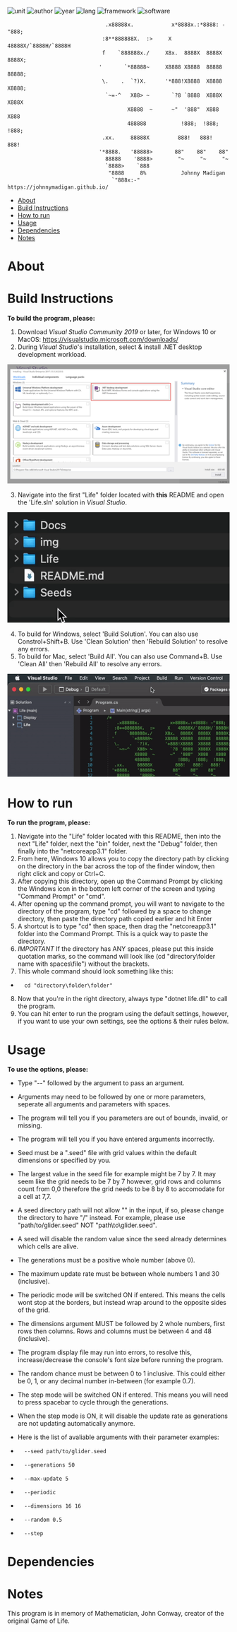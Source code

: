 ![unit](https://img.shields.io/badge/CAB201-Programming%20Principles-ff69b4?style=plastic)
![author](https://img.shields.io/badge/Author-Johnny%20Madigan-yellow?style=plastic)
![year](https://img.shields.io/badge/Year-2020-lightgrey?style=plastic)
![lang](https://img.shields.io/badge/Language-C%20Sharp-informational?style=plastic&logo=C%20Sharp)
![framework](https://img.shields.io/badge/Framework-.NET-informational?style=plastic&logo=.NET)
![software](https://img.shields.io/badge/Visual%20Studio-2019/Mac-blueviolet?style=plastic&logo=visual%20studio)

                                   .x88888x.            x*8888x.:*8888: -"888;                                   
                                  :8**888888X.  :>     X   48888X/`8888H/`8888H
                                  f    `888888x./     X8x.  8888X  8888X  8888X;
                                 '       `*88888~     X8888 X8888  88888  88888;
                                  \.    .  `?)X.      '*888!X8888  X8888  X8888;
                                   `~=-^   X88> ~       `?8 `8888  X888X  X888X
                                          X8888  ~      ~"  '888"  X888   X888
                                          488888           !888;  !888;  !888;
                                  .xx.     88888X         888!   888!   888!
                                 '*8888.   '88888>       88"    88"    88"
                                   88888    '8888>        "~     "~     "~
                                   `8888>    `888                       
                                    "8888     8%           Johnny Madigan
                                     `"888x:-"    https://johnnymadigan.github.io/

- [About](#about)
- [Build Instructions](#build-instructions)
- [How to run](#how-to-run)
- [Usage](#usage)
- [Dependencies](#dependencies)
- [Notes](#notes)

# About

# Build Instructions

**To build the program, please:**

1. Download *Visual Studio Community 2019* or later, for Windows 10 or MacOS: https://visualstudio.microsoft.com/downloads/
2. During *Visual Studio*'s installation, select & install .NET desktop development workload.

![download VS](/img/download-vs.png)

3. Navigate into the first "Life" folder located with **this** README and open the 'Life.sln' solution in *Visual Studio*.

![open](/img/open.gif)

4. To build for Windows, select 'Build Solution'. You can also use Constrol+Shift+B. Use 'Clean Solution' then 'Rebuild Solution' to resolve any errors.
5. To build for Mac, select 'Build All'. You can also use Command+B. Use 'Clean All' then 'Rebuild All' to resolve any errors.

![build](/img/build.gif)

# How to run 

**To run the program, please:**

1. Navigate into the "Life" folder located with this README, then into the next "Life" folder, next the "bin" folder, next the "Debug" folder, then finally into the "netcoreapp3.1" folder.
2. From here, Windows 10 allows you to copy the directory path by clicking on the directory in the bar across the top of the finder window, then right click and copy or Ctrl+C.
3. After copying this directory, open up the Command Prompt by clicking the Windows icon in the bottom left corner of the screen and typing "Command Prompt" or "cmd".
4. After opening up the command prompt, you will want to navigate to the directory of the program, type "cd" followed by a space to change directory, then paste the directory path copied earlier and hit Enter
5. A shortcut is to type "cd" then space, then drag the "netcoreapp3.1" folder into the Command Prompt. This is a quick way to paste the directory.
6. *IMPORTANT* If the directory has ANY spaces, please put this inside quotation marks, so the command will look like (cd "directory\folder name with spaces\file") without the brackets.
7. This whole command should look something like this:

*       cd "directory\folder\folder"

8. Now that you're in the right directory, always type "dotnet life.dll" to call the program. 
9. You can hit enter to run the program using the default settings, however, if you want to use your own settings, see the options & their rules below.

# Usage

**To use the options, please:**

* Type "--" followed by the argument to pass an argument.
* Arguments may need to be followed by one or more parameters, seperate all arguments and parameters with spaces.
* The program will tell you if you parameters are out of bounds, invalid, or missing.
* The program will tell you if you have entered arguments incorrectly.
* Seed must be a ".seed" file with grid values within the default dimensions or specified by you.
* The largest value in the seed file for example might be 7 by 7. It may seem like the grid needs to be 7 by 7 however, grid rows and columns count from 0,0 therefore the grid needs to be 8 by 8 to accomodate for a cell at 7,7.
* A seed directory path will not allow "\" in the input, if so, please change the directory to have "/" instead. For example, please use "path/to/glider.seed" NOT "path\to\glider.seed".
* A seed will disable the random value since the seed already determines which cells are alive.
* The generations must be a positive whole number (above 0).
* The maximum update rate must be between whole numbers 1 and 30 (inclusive).
* The periodic mode will be switched ON if entered. This means the cells wont stop at the borders, but instead wrap around to the opposite sides of the grid.
* The dimensions argument MUST be followed by 2 whole numbers, first rows then columns. Rows and columns must be between 4 and 48 (inclusive).
* The program display file may run into errors, to resolve this, increase/decrease the console's font size before running the program.
* The random chance must be between 0 to 1 inclusive. This could either be 0, 1, or any decimal number in-between (for example 0.7).
* The step mode will be switched ON if entered. This means you will need to press spacebar to cycle through the generations.
* When the step mode is ON, it will disable the update rate as generations are not updating automatically anymore.
* Here is the list of avaliable arguments with their parameter examples:

*       --seed path/to/glider.seed
*       --generations 50
*       --max-update 5
*       --periodic
*       --dimensions 16 16
*       --random 0.5
*       --step

# Dependencies 

# Notes

This program is in memory of Mathematician, John Conway, creator of the original Game of Life.
